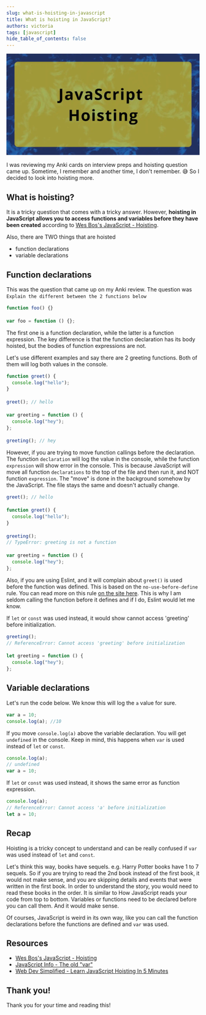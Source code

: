 ```yaml
---
slug: what-is-hoisting-in-javascript
title: What is hoisting in JavaScript?
authors: victoria
tags: [javascript]
hide_table_of_contents: false
---
```


![Hoisting in JavaScript](./js-hoisting.webp)

I was reviewing my Anki cards on interview preps and hoisting question came up. Sometime, I remember and another time, I don't remember. 😅 So I decided to look into hoisting more.

<!--truncate-->

## What is hoisting?

It is a tricky question that comes with a tricky answer. However, **hoisting in JavaScript allows you to access functions and variables before they have been created** according to [Wes Bos's JavaScript - Hoisting](https://wesbos.com/javascript/03-the-tricky-bits/hoisting).

Also, there are TWO things that are hoisted

- function declarations
- variable declarations

## Function declarations

This was the question that came up on my Anki review. The question was `Explain the different between the 2 functions below`

```js
function foo() {}

var foo = function () {};
```

The first one is a function declaration, while the latter is a function expression. The key difference is that the function declaration has its body hoisted, but the bodies of function expressions are not.

Let's use different examples and say there are 2 greeting functions. Both of them will log both values in the console.

```js
function greet() {
  console.log("hello");
}

greet(); // hello

var greeting = function () {
  console.log("hey");
};

greeting(); // hey
```

However, if you are trying to move function callings before the declaration. The function `declaration` will log the value in the console, while the function `expression` will show error in the console. This is because JavaScript will move all function `declarations` to the top of the file and then run it, and NOT function `expression`. The "move" is done in the background somehow by the JavaScript. The file stays the same and doesn't actually change.

```js
greet(); // hello

function greet() {
  console.log("hello");
}

greeting();
// TypeError: greeting is not a function

var greeting = function () {
  console.log("hey");
};
```

Also, if you are using Eslint, and it will complain about `greet()` is used before the function was defined. This is based on the `no-use-before-define` rule. You can read more on this rule [on the site here](https://eslint.org/docs/latest/rules/no-use-before-define). This is why I am seldom calling the function before it defines and if I do, Eslint would let me know.

If `let` or `const` was used instead, it would show cannot access 'greeting' before initialization.

```js
greeting();
// ReferenceError: Cannot access 'greeting' before initialization

let greeting = function () {
  console.log("hey");
};
```

## Variable declarations

Let's run the code below. We know this will log the `a` value for sure.

```js
var a = 10;
console.log(a); //10
```

If you move `console.log(a)` above the variable declaration. You will get `undefined` in the console. Keep in mind, this happens when `var` is used instead of `let` or `const`.

```js
console.log(a);
// undefined
var a = 10;
```

If `let` or `const` was used instead, it shows the same error as function expression.

```js
console.log(a);
// ReferenceError: Cannot access 'a' before initialization
let a = 10;
```

## Recap

Hoisting is a tricky concept to understand and can be really confused if `var` was used instead of `let` and `const`.

Let's think this way, books have sequels. e.g. Harry Potter books have 1 to 7 sequels. So if you are trying to read the 2nd book instead of the first book, it would not make sense, and you are skipping details and events that were written in the first book. In order to understand the story, you would need to read these books in the order. It is similar to How JavaScript reads your code from top to bottom. Variables or functions need to be declared before you can call them. And it would make sense.

Of courses, JavaScript is weird in its own way, like you can call the function declarations before the functions are defined and `var` was used.

## Resources

- [Wes Bos's JavaScript - Hoisting](https://wesbos.com/javascript/03-the-tricky-bits/hoisting)
- [JavaScript Info - The old "var"](https://javascript.info/var)
- [Web Dev Simplified - Learn JavaScript Hoisting In 5 Minutes](https://www.youtube.com/watch?v=EvfRXyKa_GI)

## Thank you!

Thank you for your time and reading this!